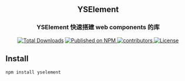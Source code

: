 <div align="center">

## YSElement

### YSElement 快速搭建 web components 的库

</div>

<p align="center">
  <a href="https://www.npmjs.com/package/yselement">
    <img src="https://img.shields.io/npm/dt/yselement.svg" alt="Total Downloads"></a>
  <a href="https://www.npmjs.com/package/yselement">
    <img src="https://img.shields.io/npm/v/yselement.svg" alt="Published on NPM">
  </a>
  <a href="https://github.com/MASON-SEA/yselement">
    <img src="https://img.shields.io/github/contributors/mason-sea/yselement" alt="contributors">
  </a>
  <a href="https://github.com/MASON-SEA/yselement/blob/main/LICENSE">
    <img src="https://img.shields.io/npm/l/yselement.svg" alt="License">
  </a>
</p>

## Install

```bash
npm install yselement
```